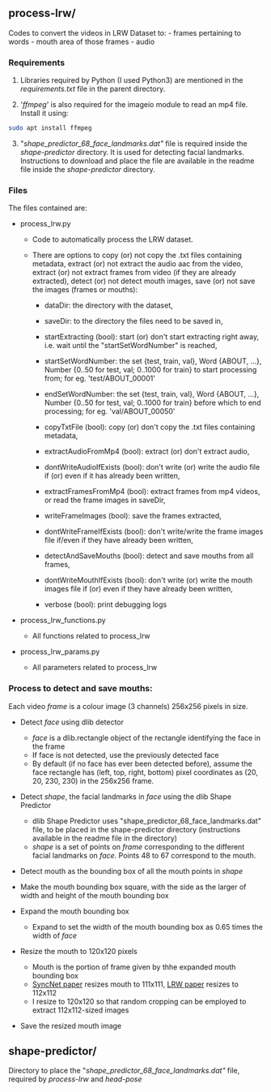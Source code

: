 ## process-lrw/

Codes to convert the videos in LRW Dataset to:
    - frames pertaining to words
    - mouth area of those frames
    - audio 

### Requirements

1. Libraries required by Python (I used Python3) are mentioned in the _requirements.txt_ file in the parent directory.

2. '_ffmpeg_' is also required for the imageio module to read an mp4 file. Install it using:

```sh
sudo apt install ffmpeg
```

3. "_shape\_predictor\_68\_face\_landmarks.dat"_ file is required inside the _shape-predictor_ directory. It is used for detecting facial landmarks. Instructions to download and place the file are available in the readme file inside the _shape-predictor_ directory.

### Files

The files contained are:

- process_lrw.py

    - Code to automatically process the LRW dataset.

    - There are options to copy (or) not copy the .txt files containing metadata, extract (or) not extract the audio aac from the video, extract (or) not extract frames from video (if they are already extracted), detect (or) not detect mouth images, save (or) not save the images (frames or mouths):

        - dataDir: the directory with the dataset,

        - saveDir: to the directory the files need to be saved in,

        - startExtracting (bool): start (or) don't start extracting right away, i.e. wait until the "startSetWordNumber" is reached,

        - startSetWordNumber: the set {test, train, val}, Word {ABOUT, ...}, Number {0..50 for test, val; 0..1000 for train} to start processing from; for eg. 'test/ABOUT_00001'

        - endSetWordNumber: the set {test, train, val}, Word {ABOUT, ...}, Number {0..50 for test, val; 0..1000 for train} before which to end processing; for eg. 'val/ABOUT_00050'

        - copyTxtFile (bool): copy (or) don't copy the .txt files containing metadata,

        - extractAudioFromMp4 (bool): extract (or) don't extract audio,

        - dontWriteAudioIfExists (bool): don't write (or) write the audio file if (or) even if it has already been written,

        - extractFramesFromMp4 (bool): extract frames from mp4 videos, or read the frame images in saveDir,

        - writeFrameImages (bool): save the frames extracted,

        - dontWriteFrameIfExists (bool): don't write/write the frame images file if/even if they have already been written,

        - detectAndSaveMouths (bool): detect and save mouths from all frames,

        - dontWriteMouthIfExists (bool): don't write (or) write the mouth images file if (or) even if they have already been written,

        - verbose (bool): print debugging logs

- process_lrw_functions.py

    - All functions related to process_lrw

- process_lrw_params.py

    - All parameters related to process_lrw

### Process to detect and save mouths:

Each video _frame_ is a colour image (3 channels) 256x256 pixels in size.

- Detect _face_ using dlib detector
    - _face_ is a dlib.rectangle object of the rectangle identifying the face in the frame
    - If face is not detected, use the previously detected face
    - By default (if no face has ever been detected before), assume the face rectangle has (left, top, right, bottom) pixel coordinates as (20, 20, 230, 230) in the 256x256 frame.

- Detect _shape_, the facial landmarks in _face_ using the dlib Shape Predictor
    - dlib Shape Predictor uses "shape_predictor_68_face_landmarks.dat" file, to be placed in the shape-predictor directory (instructions available in the readme file in the directory)
    - _shape_ is a set of points on _frame_ corresponding to the different facial landmarks on _face_. Points 48 to 67 correspond to the mouth.

- Detect mouth as the bounding box of all the mouth points in _shape_

- Make the mouth bounding box square, with the side as the larger of width and height of the mouth bounding box

- Expand the mouth bounding box
    - Expand to set the width of the mouth bounding box as 0.65 times the width of _face_

- Resize the mouth to 120x120 pixels
    - Mouth is the portion of frame given by thhe expanded mouth bounding box   
    - [SyncNet paper](https://www.robots.ox.ac.uk/~vgg/publications/2016/Chung16a/chung16a.pdf) resizes mouth to 111x111, [LRW paper](https://www.robots.ox.ac.uk/~vgg/publications/2016/Chung16/chung16.pdf) resizes to 112x112
    - I resize to 120x120 so that random cropping can be employed to extract 112x112-sized images

- Save the resized mouth image

## shape-predictor/

Directory to place the "_shape\_predictor\_68\_face\_landmarks.dat"_ file, required by _process-lrw_ and _head-pose_

